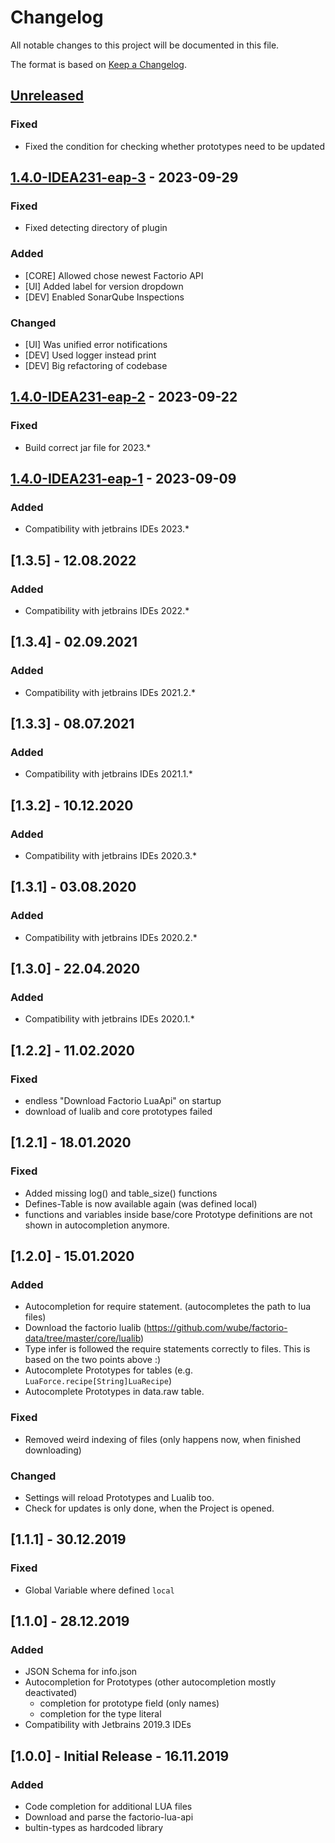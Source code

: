 # Changelog
All notable changes to this project will be documented in this file.

The format is based on [Keep a Changelog](https://keepachangelog.com/en/1.0.0/).

## [Unreleased]
### Fixed
- Fixed the condition for checking whether prototypes need to be updated

## [1.4.0-IDEA231-eap-3] - 2023-09-29
### Fixed
- Fixed detecting directory of plugin

### Added
- [CORE] Allowed chose newest Factorio API
- [UI] Added label for version dropdown
- [DEV] Enabled SonarQube Inspections

### Changed
- [UI] Was unified error notifications
- [DEV] Used logger instead print
- [DEV] Big refactoring of codebase

## [1.4.0-IDEA231-eap-2] - 2023-09-22
### Fixed
- Build correct jar file for 2023.*

## [1.4.0-IDEA231-eap-1] - 2023-09-09
### Added
- Compatibility with jetbrains IDEs 2023.*

## [1.3.5] - 12.08.2022
### Added
- Compatibility with jetbrains IDEs 2022.*

## [1.3.4] - 02.09.2021
### Added
- Compatibility with jetbrains IDEs 2021.2.*

## [1.3.3] - 08.07.2021
### Added
- Compatibility with jetbrains IDEs 2021.1.*

## [1.3.2] - 10.12.2020
### Added
- Compatibility with jetbrains IDEs 2020.3.*

## [1.3.1] - 03.08.2020
### Added
- Compatibility with jetbrains IDEs 2020.2.*

## [1.3.0] - 22.04.2020
### Added
- Compatibility with jetbrains IDEs 2020.1.*

## [1.2.2] - 11.02.2020
### Fixed
- endless "Download Factorio LuaApi" on startup
- download of lualib and core prototypes failed

## [1.2.1] - 18.01.2020
### Fixed
- Added missing log() and table_size() functions
- Defines-Table is now available again (was defined local)
- functions and variables inside base/core Prototype definitions are not shown in autocompletion anymore.

## [1.2.0] - 15.01.2020
### Added
- Autocompletion for require statement. (autocompletes the path to lua files)
- Download the factorio lualib (https://github.com/wube/factorio-data/tree/master/core/lualib)
- Type infer is followed the require statements correctly to files. This is based on the two points above :)
- Autocomplete Prototypes for tables (e.g. `LuaForce.recipe[String]LuaRecipe`)
- Autocomplete Prototypes in data.raw table.

### Fixed
- Removed weird indexing of files (only happens now, when finished downloading)

### Changed
- Settings will reload Prototypes and Lualib too.
- Check for updates is only done, when the Project is opened.

## [1.1.1] - 30.12.2019
### Fixed
- Global Variable where defined `local`

## [1.1.0] - 28.12.2019
### Added
- JSON Schema for info.json
- Autocompletion for Prototypes (other autocompletion mostly deactivated)
    - completion for prototype field (only names)
    - completion for the type literal
- Compatibility with Jetbrains 2019.3 IDEs

## [1.0.0] - Initial Release - 16.11.2019
### Added
- Code completion for additional LUA files
- Download and parse the factorio-lua-api
- bultin-types as hardcoded library

[unreleased]: https://github.com/serieznyi/intellij-factorio-autocompletion/compare/HEAD...1.4.0-IDEA231-eap-3
[1.4.0-IDEA231-eap-3]: https://github.com/serieznyi/intellij-factorio-autocompletion/compare/1.4.0-IDEA231-eap-2...1.4.0-IDEA231-eap-3
[1.4.0-IDEA231-eap-2]: https://github.com/serieznyi/intellij-factorio-autocompletion/compare/1.4.0-IDEA231-eap-1...1.4.0-IDEA231-eap-2
[1.4.0-IDEA231-eap-1]: https://github.com/serieznyi/intellij-factorio-autocompletion/compare/1.3.4...1.4.0-IDEA231-eap-1